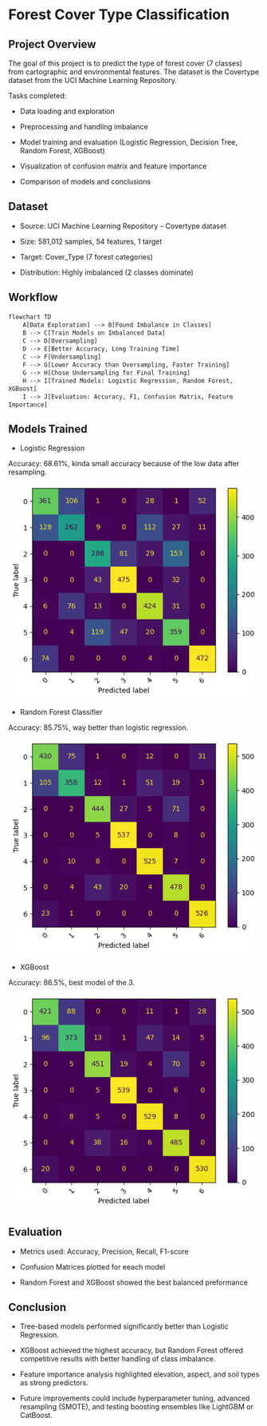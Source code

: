 # Forest Cover Type Classification

## Project Overview
The goal of this project is to predict the type of forest cover (7 classes) from cartographic and environmental features. The dataset is the Covertype dataset from the UCI Machine Learning Repository.

Tasks completed:
- Data loading and exploration

- Preprocessing and handling imbalance

- Model training and evaluation (Logistic Regression, Decision Tree, Random Forest, XGBoost)

- Visualization of confusion matrix and feature importance

- Comparison of models and conclusions

## Dataset
- Source: UCI Machine Learning Repository – Covertype dataset

- Size: 581,012 samples, 54 features, 1 target

- Target: Cover_Type (7 forest categories)

- Distribution: Highly imbalanced (2 classes dominate)

## Workflow
```mermaid
flowchart TD
    A[Data Exploration] --> B[Found Imbalance in Classes]
    B --> C[Train Models on Imbalanced Data]
    C --> D[Oversampling]
    D --> E[Better Accuracy, Long Training Time]
    C --> F[Undersampling]
    F --> G[Lower Accuracy than Oversampling, Faster Training]
    G --> H[Chose Undersampling for Final Training]
    H --> I[Trained Models: Logistic Regression, Random Forest, XGBoost]
    I --> J[Evaluation: Accuracy, F1, Confusion Matrix, Feature Importance]
```

## Models Trained 
- Logistic Regression

Accuracy: 68.61%, kinda small accuracy because of the low data after resampling.

![Confusion Matrix](plots/cm_logreg.png)

- Random Forest Classifier

Accuracy: 85.75%, way better than logistic regression.

![Confusion Matrix](plots/cm_rf.png)

- XGBoost

Accuracy: 86.5%, best model of the 3.

![Confusion Matrix](plots/cm_xgb.png)

## Evaluation
- Metrics used: Accuracy, Precision, Recall, F1-score

- Confusion Matrices plotted for eeach model

- Random Forest and XGBoost showed the best balanced preformance

## Conclusion
- Tree-based models performed significantly better than Logistic Regression.

- XGBoost achieved the highest accuracy, but Random Forest offered competitive results with better handling of class imbalance.

- Feature importance analysis highlighted elevation, aspect, and soil types as strong predictors.

- Future improvements could include hyperparameter tuning, advanced resampling (SMOTE), and testing boosting ensembles like LightGBM or CatBoost.